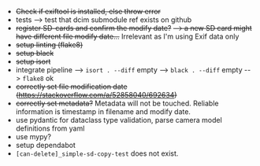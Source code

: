 * ~~Check if exiftool is installed, else throw error~~
* tests
  --> test that dcim submodule ref exists on github
* ~~register SD-cards and confirm the modify date?~~
  ~~--> a new SD card might have different file modify date...~~ Irrelevant as I'm using Exif data only
* ~~setup linting (flake8)~~
* ~~setup black~~
* ~~setup isort~~
* integrate pipeline
  --> `isort . --diff` empty
  --> `black . --diff` empty
  --> `flake8` ok   
* ~~correctly set file modification date (https://stackoverflow.com/a/52858040/692634)~~
* ~~correctly set metadata?~~ Metadata will not be touched. Reliable information is timestamp in filename and modify date.
* use pydantic for dataclass type validation, parse camera model definitions from yaml
* use mypy?
* setup dependabot
* `[can-delete]_simple-sd-copy-test` does not exist.